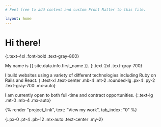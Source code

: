 ```yaml
---
# Feel free to add content and custom Front Matter to this file.

layout: home
---
```


# Hi there!
{:.text-4xl .font-bold .text-gray-800}

My name is {{ site.data.info.first_name }}.
{:.text-2xl .text-gray-700}

I build websites using a variety of different technologies including Ruby on Rails and React.
{:.text-xl .text-center .mb-4 .mt-2 .rounded-lg .px-4 .py-2 .text-gray-700 .mx-auto}

I am currently open to both full-time and contract opportunities.
{:.text-lg .mt-0 .mb-4 .mx-auto}

<p>
  {% render "project_link", text: "View my work", tab_index: "0" %}
</p>
{:.px-0 .pt-4 .pb-12 .mx-auto .text-center .my-2}

